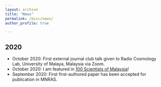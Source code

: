 ```yaml
---
layout: archive
title: "News"
permalink: /misc/news/
author_profile: true

---
```


## 2020
* October 2020: First external journal club talk given to Radio Cosmology Lab, University of Malaya, Malaysia via Zoom.
* October 2020: I am featured in [100 Scientists of Malaysia](https://www.facebook.com/100Scientists/posts/362919765075782)!
* September 2020: First first-authored paper has been accepted for publication in MNRAS.
